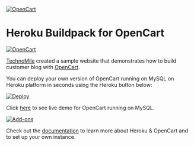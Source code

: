 [![OpenCart](http://technomile.github.io/img/cms_buildpack_github.png)](http://www.technomile.com)
# Heroku Buildpack for OpenCart

[![OpenCart](http://technomile.github.io/img/heroku_drupal.jpg)](http://www.technomile.com/heroku/opencart-buildpack)

[TechnoMile](http://www.technomile.com) created a sample website that demonstrates how to build customer blog with [OpenCart](http://www.opencart.org).

You can deploy your own version of OpenCart running on MySQL on Heroku platform in seconds using the Heroku button below:

[![Deploy](https://www.herokucdn.com/deploy/button.png)](https://heroku.com/deploy?template=https://github.com/Emmarock/Heroku-OpenCart-MySQL)

Click [here](http://heroku-opencart-mysql.herokuapp.com/) to see live demo for OpenCart running on MySQL.

[![Add-ons](http://technomile.github.io/img/drupal-buidpack.png)](http://www.technomile.com/heroku/opencart-buildpack)

Check out the [documentation](http://technomile.github.io/opencart/) to learn more about Heroku & OpenCart and to set up your own instance.